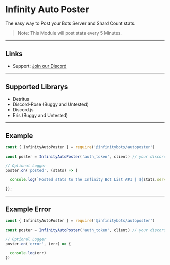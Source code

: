 # Infinity Auto Poster
The easy way to Post your Bots Server and Shard Count stats.

> Note: This Module will post stats every 5 Minutes. 

---

## Links
- Support: [Join our Discord](https://infinitybots.gg/redirect/discord)

---


## Supported Librarys
- Detritus
- Discord-Rose (Buggy and Untested)
- Discord.js
- Eris (Buggy and Untested)

---

## Example
```js
const { InfinityAutoPoster } = require('@infinitybots/autoposter')

const poster = InfinityAutoPoster('auth_token', client) // your discord.js or eris client

// Optional Logger
poster.on('posted', (stats) => {

  console.log(`Posted stats to the Infinity Bot List API | ${stats.servers} servers`)

});
```

---

## Example Error
```js
const { InfinityAutoPoster } = require('@infinitybots/autoposter')

const poster = InfinityAutoPoster('auth_token', client) // your discord.js or eris client

// Optional Logger
poster.on('error', (err) => {

  console.log(err)
})
```



